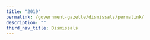 ```yaml
---
title: "2019"
permalink: /government-gazette/dismissals/permalink/
description: ""
third_nav_title: Dismissals
---
```

